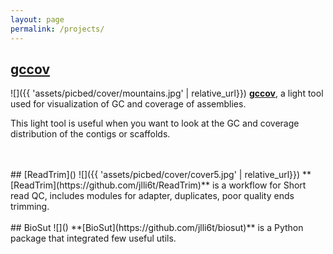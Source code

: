 ```yaml
---
layout: page
permalink: /projects/
---
```


## [gccov](https://github.com/jlli6t/gccov)
![]({{ 'assets/picbed/cover/mountains.jpg' | relative_url}})
**[gccov](https://github.com/jlli6t/gccov)**, a light tool used for visualization of GC and coverage of assemblies.

This light tool is useful when you want to look at the GC and coverage distribution of the contigs or scaffolds.

<br>
<br>
## [ReadTrim]()
![]({{ 'assets/picbed/cover/cover5.jpg' | relative_url}})
**[ReadTrim](https://github.com/jlli6t/ReadTrim)** is a workflow for Short read QC, includes modules for adapter, duplicates, poor quality ends trimming.

<br>
<br>
## BioSut
![]()
**[BioSut](https://github.com/jlli6t/biosut)** is a Python package that integrated few useful utils.
